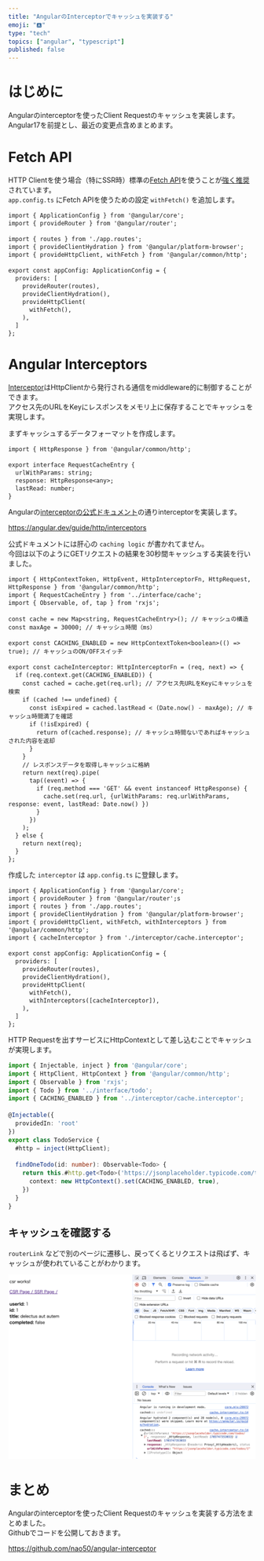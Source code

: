 ```yaml
---
title: "AngularのInterceptorでキャッシュを実装する"
emoji: "🅰️"
type: "tech"
topics: ["angular", "typescript"]
published: false
---
```


# はじめに
Angularのinterceptorを使ったClient Requestのキャッシュを実装します。  
Angular17を前提とし、最近の変更点含めまとめます。  

# Fetch API
HTTP Clientを使う場合（特にSSR時）標準の[Fetch API](https://developer.mozilla.org/en-US/docs/Web/API/Fetch_API)を使うことが[強く推奨](https://angular.io/api/common/http/provideHttpClient#description)されています。  
`app.config.ts` にFetch APIを使うための設定 `withFetch()` を追加します。  

```ts: app.config.ts
import { ApplicationConfig } from '@angular/core';
import { provideRouter } from '@angular/router';

import { routes } from './app.routes';
import { provideClientHydration } from '@angular/platform-browser';
import { provideHttpClient, withFetch } from '@angular/common/http';

export const appConfig: ApplicationConfig = {
  providers: [
    provideRouter(routes),
    provideClientHydration(),
    provideHttpClient(
      withFetch(),
    ),
  ]
};
```

# Angular Interceptors
[Interceptor](https://angular.dev/guide/http/interceptors)はHttpClientから発行される通信をmiddleware的に制御することができます。  
アクセス先のURLをKeyにレスポンスをメモリ上に保存することでキャッシュを実現します。  

まずキャッシュするデータフォーマットを作成します。  

```ts: interface/cache.ts
import { HttpResponse } from '@angular/common/http';

export interface RequestCacheEntry {
  urlWithParams: string;
  response: HttpResponse<any>;
  lastRead: number;  
}
```

Angularの[interceptorの公式ドキュメント](https://angular.dev/guide/http/interceptors)の通りinterceptorを実装します。  

https://angular.dev/guide/http/interceptors

公式ドキュメントには肝心の `caching logic` が書かれてません。  
今回は以下のようにGETリクエストの結果を30秒間キャッシュする実装を行いました。

```ts: interceptor/cache.interceptor.ts
import { HttpContextToken, HttpEvent, HttpInterceptorFn, HttpRequest, HttpResponse } from '@angular/common/http';
import { RequestCacheEntry } from '../interface/cache';
import { Observable, of, tap } from 'rxjs';

const cache = new Map<string, RequestCacheEntry>(); // キャッシュの構造
const maxAge = 30000; // キャッシュ時間（ms）

export const CACHING_ENABLED = new HttpContextToken<boolean>(() => true); // キャッシュのON/OFFスイッチ

export const cacheInterceptor: HttpInterceptorFn = (req, next) => {
  if (req.context.get(CACHING_ENABLED)) {
    const cached = cache.get(req.url); // アクセス先URLをKeyにキャッシュを検索
    if (cached !== undefined) {
      const isExpired = cached.lastRead < (Date.now() - maxAge); // キャッシュ時間満了を確認
      if (!isExpired) {
        return of(cached.response); // キャッシュ時間ないであればキャッシュされた内容を返却
      }
    }
    // レスポンスデータを取得しキャッシュに格納
    return next(req).pipe( 
      tap((event) => {
        if (req.method === 'GET' && event instanceof HttpResponse) {
          cache.set(req.url, {urlWithParams: req.urlWithParams, response: event, lastRead: Date.now() })
        }
      })
    );
  } else {
    return next(req);
  }
};
```

作成した `interceptor` は `app.config.ts` に登録します。  

```ts: app.config.ts
import { ApplicationConfig } from '@angular/core';
import { provideRouter } from '@angular/router';s
import { routes } from './app.routes';
import { provideClientHydration } from '@angular/platform-browser';
import { provideHttpClient, withFetch, withInterceptors } from '@angular/common/http';
import { cacheInterceptor } from './interceptor/cache.interceptor';

export const appConfig: ApplicationConfig = {
  providers: [
    provideRouter(routes),
    provideClientHydration(),
    provideHttpClient(
      withFetch(),
      withInterceptors([cacheInterceptor]),
    ),
  ]
};
```

HTTP Requestを出すサービスにHttpContextとして差し込むことでキャッシュが実現します。  

```ts
import { Injectable, inject } from '@angular/core';
import { HttpClient, HttpContext } from '@angular/common/http';
import { Observable } from 'rxjs';
import { Todo } from '../interface/todo';
import { CACHING_ENABLED } from '../interceptor/cache.interceptor';

@Injectable({
  providedIn: 'root'
})
export class TodoService {
  #http = inject(HttpClient);

  findOneTodo(id: number): Observable<Todo> {
    return this.#http.get<Todo>('https://jsonplaceholder.typicode.com/todos/' + `${id}`, {
      context: new HttpContext().set(CACHING_ENABLED, true),
    })
  }
}
```

## キャッシュを確認する
`routerLink` などで別のページに遷移し、戻ってくるとリクエストは飛ばず、キャッシュが使われていることがわかります。  

![angular 17 interceptor](/images/angular17-interceptor.png)

# まとめ
Angularのinterceptorを使ったClient Requestのキャッシュを実装する方法をまとめました。  
Githubでコードを公開しておきます。


https://github.com/nao50/angular-interceptor